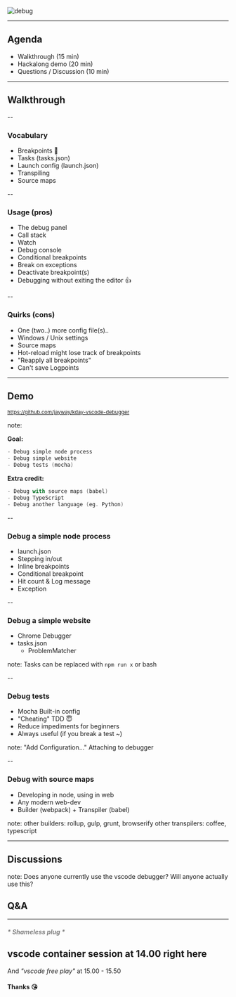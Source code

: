 ![debug](https://i.imgur.com/JWtGJAu.png)

---

## Agenda

- Walkthrough (15 min)
- Hackalong demo (20 min)
- Questions / Discussion (10 min)

---

## Walkthrough

--

### Vocabulary

- Breakpoints 🔴
- Tasks (tasks.json)
- Launch config (launch.json)
- Transpiling
- Source maps

--

### Usage (pros)

- The debug panel
- Call stack
- Watch
- Debug console
- Conditional breakpoints
- Break on exceptions
- Deactivate breakpoint(s)
- Debugging without exiting the editor 👍

--

### Quirks (cons)

- One (two..) more config file(s)..
- Windows / Unix settings
- Source maps
- Hot-reload might lose track of breakpoints
- "Reapply all breakpoints"
- Can't save Logpoints

---

## Demo

<small>https://github.com/jayway/kday-vscode-debugger</small>

note:

**Goal:**

```a
- Debug simple node process
- Debug simple website
- Debug tests (mocha)
```

**Extra credit:**

```a
- Debug with source maps (babel)
- Debug TypeScript
- Debug another language (eg. Python)
```

--

### Debug a simple node process

- launch.json
- Stepping in/out
- Inline breakpoints
- Conditional breakpoint
- Hit count & Log message
- Exception

--

### Debug a simple website

- Chrome Debugger
- tasks.json
  - ProblemMatcher

note:
Tasks can be replaced with `npm run x` or bash

--

### Debug tests

- Mocha Built-in config
- "Cheating" TDD 😇
- Reduce impediments for beginners
- Always useful (if you break a test ~)

note:
"Add Configuration..."
Attaching to debugger

--

### Debug with source maps

- Developing in node, using in web
- Any modern web-dev
- Builder (webpack) + Transpiler (babel)

note: 
other builders: rollup, gulp, grunt, browserify
other transpilers: coffee, typescript

---

## Discussions

note:
Does anyone currently use the vscode debugger?
Will anyone actually use this?

## Q&A

---

##### <span style="color: grey">\* Shameless plug \*</span>

## vscode container session at 14.00 right here

And _"vscode free play"_ at 15.00 - 15.50

#### Thanks 😘
